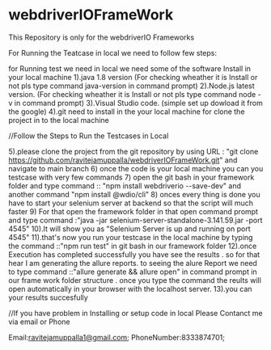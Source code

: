 # webdriverIOFrameWork
This Repository is only for the webdriverIO Frameworks

For Running the Teatcase in local we need to follow few steps:

for Running test we need in local we need some of the software Install in your local machine 
1).java 1.8 version  (For checking wheather it is Install or not pls type command java-version in command prompt)
2).Node.js latest version.  (For checking wheather it is Install or not pls type command node -v in command prompt)
3).Visual Studio code. (simple set up dowload it from the google)
4).git need to install in the your local machine for clone the project in to the local machine

//Follow the Steps to Run the Testcases in Local

5).please clone the project from the git repository by using URL : "git clone  https://github.com/ravitejamuppalla/webdriverIOFrameWork.git" and navigate to main branch 
6) once the code is your local machine you can you testcase with very few commands
7) open the git bash in your framework folder and type command :: "npm install webdriverio --save-dev" and another command  "npm install @wdio/cli"
8) onces every thing is done you have to start your selenium server at backend so that the script will much faster 
9) For that open the framework folder in that open command prompt and type command  :"java -jar selenium-server-standalone-3.141.59.jar -port 4545"
10).It will show you as "Selenium Server is up and running on port 4545"
11).that's now you run  your testcase in the local machine by typing the command ::"npm run test" in git bash in our framework folder 
12).once Execution has completed successfully you have see the results . so for that hear I am  generating the allure reports. to seeing the alure Report we need to type command ::"allure generate && allure open"  in command prompt in our frame work folder structure . once you type the command the reults will open automatically in your browser with the localhost server.
13).you can your results succesfully 



//If you have problem in Installing  or setup code in local Please Contanct me via email or Phone 

Email:ravitejamuppalla1@gmail.com;
PhoneNumber:8333874701;










